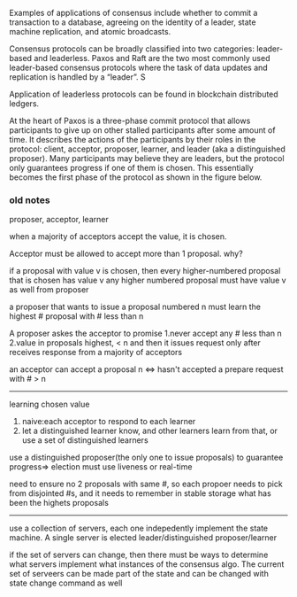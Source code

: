 Examples of applications of consensus include whether to commit a transaction to a database, agreeing on the identity of a leader, state machine replication, and atomic broadcasts.

Consensus protocols can be broadly classified into two categories: leader-based and leaderless. Paxos and Raft are the two most commonly used leader-based consensus protocols where the task of data updates and replication is handled by a “leader”. S

 Application of leaderless protocols can be found in blockchain distributed ledgers.

At the heart of Paxos is a three-phase commit protocol that allows participants to give up on other stalled participants after some amount of time. It describes the actions of the participants by their roles in the protocol: client, acceptor, proposer, learner, and leader (aka a distinguished proposer). Many participants may believe they are leaders, but the protocol only guarantees progress if one of them is chosen. This essentially becomes the first phase of the protocol as shown in the figure below.

### old notes
proposer, acceptor, learner

when a majority of acceptors accept the value, it is chosen. 

Acceptor must be allowed to accept more than 1 proposal. why?

if a proposal with value v is chosen, then every higher-numbered proposal that is chosen has value v
any higher numbered proposal must have value v as well from proposer

a proposer that wants to issue a proposal numbered n must learn the highest # proposal with # less than n

A proposer askes the acceptor to promise
1.never accept any # less than n
2.value in proposals highest, < n
and then it issues request only after receives response from a majority of acceptors

an acceptor can accept a proposal n <=> hasn't accepted a prepare request with # > n

----------
learning chosen value
1. naive:each acceptor to respond to each learner
2. let a distinguished learner know, and other learners learn from that, or use a set of distinguished learners

use a distinguished proposer(the only one to issue proposals) to guarantee progress=> election must use liveness or real-time

need to ensure no 2 proposals with same #, so each propoer needs to pick from disjointed #s, and it needs to remember in stable storage what
has been the highets proposals

-------

use a collection of servers, each one indepedently implement the state machine. A single server is elected leader/distinguished
proposer/learner

if the set of servers can change, then there must be ways to determine what servers implement what instances of the consensus algo. The
current set of serveers can be made part of the state and can be changed with state change command as well


